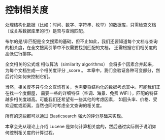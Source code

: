 # 控制相关度        
 处理结构化数据（比如：时间、数字、字符串、枚举）的数据库，只需检查文档（或关系数据库里的行）是否与查询匹配。
 
 布尔的是/非匹配是全文搜索的基础，但不止如此，我们还要知道每个文档与查询的相关度，在全文搜索引擎中不仅需要找到匹配的文档，
 还需根据它们相关度的高低进行排序。
 
 全文相关的公式或 相似算法（similarity algorithms） 会将多个因素合并起来，为每个文档生成一个相关度评分 _score 。
 本章中，我们会验证各种可变部分，然后讨论如何来控制它们。
 
 当然，相关度不只与全文查询有关，也需要将结构化的数据考虑其中。可能我们正在找一个度假屋，
 需要一些的详细特征（空调、海景、免费 WiFi ），匹配的特征越多相关度越高。可能我们还希望有一些其他的考虑因素，
 如回头率、价格、受欢迎度或距离，当然也同时考虑全文查询的相关度。
 
 所有的这些都可以通过 Elasticsearch 强大的评分基础来实现。
 
 本章会先从理论上介绍 Lucene 是如何计算相关度的，然后通过实际例子说明如何控制相关度的计算过程。
